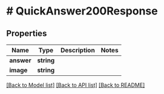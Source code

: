 # # QuickAnswer200Response

## Properties

Name | Type | Description | Notes
------------ | ------------- | ------------- | -------------
**answer** | **string** |  |
**image** | **string** |  |

[[Back to Model list]](../../README.md#models) [[Back to API list]](../../README.md#endpoints) [[Back to README]](../../README.md)
